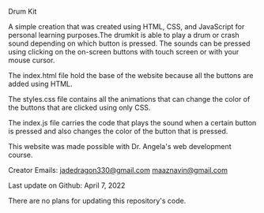 Drum Kit 

A simple creation that was created using HTML, CSS, and JavaScript 
for personal learning purposes.The drumkit is able to play a drum 
or crash sound depending on which button is pressed. The sounds 
can be pressed using clicking on the on-screen buttons with touch 
screen or with your mouse cursor. 

The index.html file hold the base of the website because all the 
buttons are added using HTML.

The styles.css file contains all the animations that can change the
color of the buttons that are clicked using only CSS.

The index.js file carries the code that plays the sound when a 
certain button is pressed and also changes the color of the button 
that is pressed.

This website was made possible with Dr. Angela's web development course.

Creator Emails: 
  jadedragon330@gmail.com 
  maaznavin@gmail.com
  
Last update on Github:
April 7, 2022

There are no plans for updating this repository's code.


